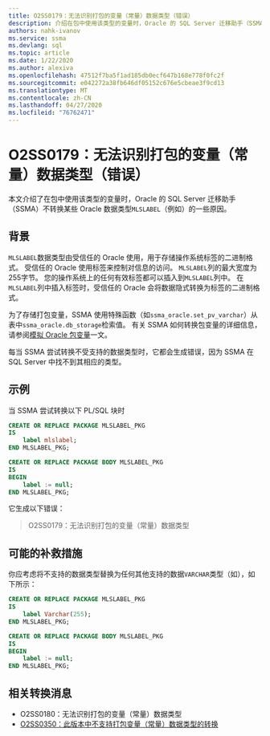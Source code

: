 ```yaml
---
title: O2SS0179：无法识别打包的变量（常量）数据类型（错误）
description: 介绍在包中使用该类型的变量时，Oracle 的 SQL Server 迁移助手（SSMA）不转换某些 Oracle 数据类型（例如 MLSLABEL）的一些原因。
authors: nahk-ivanov
ms.service: ssma
ms.devlang: sql
ms.topic: article
ms.date: 1/22/2020
ms.author: alexiva
ms.openlocfilehash: 47512f7ba5f1ad185db0ecf647b168e778f0fc2f
ms.sourcegitcommit: e042272a38fb646df05152c676e5cbeae3f9cd13
ms.translationtype: MT
ms.contentlocale: zh-CN
ms.lasthandoff: 04/27/2020
ms.locfileid: "76762471"
---
```

# <a name="o2ss0179-packaged-variable-constant-data-type-not-recognized-error"></a>O2SS0179：无法识别打包的变量（常量）数据类型（错误）

本文介绍了在包中使用该类型的变量时，Oracle 的 SQL Server 迁移助手（SSMA）不转换某些 Oracle 数据类型`MLSLABEL`（例如）的一些原因。

## <a name="background"></a>背景

`MLSLABEL`数据类型由受信任的 Oracle 使用，用于存储操作系统标签的二进制格式。 受信任的 Oracle 使用标签来控制对信息的访问。 `MLSLABEL`列的最大宽度为255字节。 您的操作系统上的任何有效标签都可以插入到`MLSLABEL`列中。 在`MLSLABEL`列中插入标签时，受信任的 Oracle 会将数据隐式转换为标签的二进制格式。

为了存储打包变量，SSMA 使用特殊函数（如`ssma_oracle.set_pv_varchar`）从表中`ssma_oracle.db_storage`检索值。 有关 SSMA 如何转换包变量的详细信息，请参阅[模拟 Oracle 包变量](../emulate-package-variables.md)一文。

每当 SSMA 尝试转换不受支持的数据类型时，它都会生成错误，因为 SSMA 在 SQL Server 中找不到其相应的类型。

## <a name="example"></a>示例

当 SSMA 尝试转换以下 PL/SQL 块时

```sql
CREATE OR REPLACE PACKAGE MLSLABEL_PKG
IS
    label mlslabel;
END MLSLABEL_PKG;

CREATE OR REPLACE PACKAGE BODY MLSLABEL_PKG
IS
BEGIN
    label := null;
END MLSLABEL_PKG;
```

它生成以下错误：

> O2SS0179：无法识别打包的变量（常量）数据类型

## <a name="possible-remedies"></a>可能的补救措施

你应考虑将不支持的数据类型替换为任何其他支持的数据`VARCHAR`类型（如），如下所示：

```sql
CREATE OR REPLACE PACKAGE MLSLABEL_PKG
IS
    label Varchar(255);
END MLSLABEL_PKG;

CREATE OR REPLACE PACKAGE BODY MLSLABEL_PKG
IS
BEGIN
    label := null;
END MLSLABEL_PKG;
```

## <a name="related-conversion-messages"></a>相关转换消息

* O2SS0180：无法识别打包的变量（常量）数据类型
* [O2SS0350：此版本中不支持打包变量（常量）数据类型的转换](o2ss0350.md)
